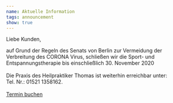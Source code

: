 ```yaml
---
name: Aktuelle Information
tags: announcement
show: true
---
```

Liebe Kunden,

auf Grund der Regeln des Senats von Berlin zur Vermeidung der Verbreitung des CORONA Virus, schließen wir die Sport- und Entspannungstherapie bis einschließlich 30. November 2020
</br ></br >
Die Praxis des Heilpraktiker Thomas ist weiterhin erreichbar unter:</br > Tel. Nr.: 01521 1358162. 
</br ></br >
<a href="https://connect.shore.com/bookings/heilpraxis-rasayana/services?locale=de&origin=standalone" target="_blank" class="px-3 py-2 border-solid border-2 rounded border-transparent bg-beige-500 shadow-md hover:shadow-lg">Termin buchen</a>

<!--
bei einem Besuch der Sport- und Entspannungstherapie sind folgende Regeln zu beachten:

\- Hände waschen nach dem Betreten der Praxis

\- während der Behandlung ist ein Mund-, Nasenschutz zu tragen

\- Kontaktdaten müssen erfasst werden

\- die Massage wird mit Handschuhen durchgeführt

\- euer eigenes Handtuch mitzubringen wäre von Vorteil

Es grüßt Sie Ihre Caro

\*\*\==>\*\* Zur Zeit ist im Studio nur \*\*Barzahlung\*\* möglich! \*\*<==\*\*
-->